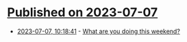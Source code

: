 # [Published on 2023-07-07](index.md)

* [2023-07-07, 10:18:41](https://lobste.rs/s/cwdc26/what_are_you_doing_this_weekend) - [What are you doing this weekend?](https://lobste.rs/s/cwdc26/what_are_you_doing_this_weekend)
